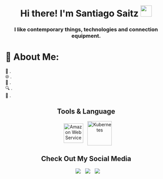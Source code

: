 <h1 align="center"><b>Hi there! I'm Santiago Saitz </b><img src="https://media.giphy.com/media/hvRJCLFzcasrR4ia7z/giphy.gif" width="35"></h1>

### <div align="center">I like contemporary things, technologies and connection equipment.</div>

# 💫 About Me:
🚀         .<br>
🌐         .<br>
📘         .<br>
🔍         .<br>
🌟         .<br>

<div align="center">



## Tools & Language
<div align="center">

<a style="margin-left: 10px;"  target="_blank" href="https://aws.amazon.com/es/">
<img  align="center" alt="Amazon Web Service" width="61px" src="https://img.icons8.com/?size=95&id=nTxnreeoeQxh&format=png&color=000000"></a>
<a style="margin-left: 10px;"  target="_blank" href="https://www.kubernetes.com">
<img  align="center" alt="Kubernetes"         width="76px" src="https://img.icons8.com/?size=95&id=cvzmaEA4kC0o&format=png&color=000000"></a>

## Check Out My Social Media
<div align="center">

<a style="margin-left: 10px;"  target="_blank" href="https://www.linkedin.com/in/dzenis-h//](https://www.linkedin.com/in/santiagosaitz/">
<img src="https://img.icons8.com/?size=90&id=67570&format=png&color=000000"></a>

<a style="margin-left: 10px;" target="_blank" href="https://github.com/dzenis-h](https://github.com/santiagosaitz">
<img src="https://img.icons8.com/?size=90&id=iEBcQcM9rnZ9&format=png&color=000000"></a>

<a style="margin-left: 10px;" target="_blank" href="https://www.instagram.com/stories/santiagoimaginario/">
<img src="https://img.icons8.com/?size=90&id=102339&format=png&color=000000"></a>


  
